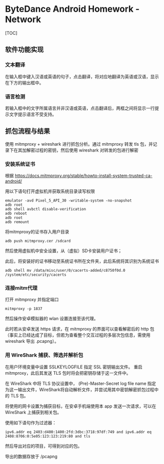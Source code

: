 # ByteDance Android Homework - Network

[TOC]

## 软件功能实现

### 文本翻译

在输入框中键入汉语或英语的句子，点击翻译，将对应地翻译为英语或汉语，显示在下方的输出框中。

### 语言检测

若输入框中的文字所属语言并非汉语或英语，点击翻译后，两框之间将显示一行提示文字提示语言不受支持。

## 抓包流程与结果
使用 mitmproxy + wireshark 进行抓包分析。通过 mitmproxy 转发 tls 包，并记录下在其加解密过程的密钥，然后使用 wireshark 对转发的包进行解密

### 安装系统证书


根据 https://docs.mitmproxy.org/stable/howto-install-system-trusted-ca-android/

用以下语句打开虚拟机并获取系统目录读写权限
```
emulator -avd Pixel_5_API_30 -writable-system -no-snapshot
adb root
adb shell avbctl disable-verification
adb reboot
adb root
adb remount
```

将mitmproxy的证书存入用户目录
```
adb push mitmproxy.cer /sdcard
```
然后使用虚拟机中安全设置，从（虚拟）SD卡安装用户证书；

此后，将安装好的证书移动至系统证书所在文件夹，此后系统将其识别为系统证书
```
adb shell mv /data/misc/user/0/cacerts-added/c8750f0d.0 /system/etc/security/cacerts
```

### 连接mitm代理

打开 mitmproxy 并指定端口
```
mitmproxy -p 1837
```
然后操作安卓模拟器的 wlan 设置连接至该代理。

此时若从安卓发送 https 请求，在 mitmproxy 的界面可以查看解密后的 http 包（事实上已经达成了目标，但若为查看整个交互过程的多层次包信息，需使用 wireshark 导出 .pcapng）。

### 用 WireShark 捕获、筛选并解析包

在用户环境变量中设置 SSLKEYLOGFILE 指定 SSL 密钥输出文件。
重启 mitmproxy，此后其发送 TLS 包时将会把密钥存储于这一文件中。

在 WireShark 中将 TLS 协议设置中， (Pre)-Master-Secret log file name 指定为这一输出文件，WireShark将自动解析文件，并尝试用其中密钥解密抓包过程中的 TLS 包。

将使用的网卡设置为捕获目标，在安卓手机端使用本 app 发送一次请求，可以在 WireShark 上捕获到相关包。

使用如下语句作为过滤器：
```
ipv6.addr eq 2403:d400:1400:2fd:3dbc:3718:97df:749 and ipv6.addr eq 2408:8706:0:5e05:123:123:219:80 and tls
```
然后导出对应的项目，可得到对应的包。

导出的数据存放于 /pcapng
